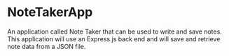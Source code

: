 # NoteTakerApp
An application called Note Taker that can be used to write and save notes. This application will use an Express.js back end and will save and retrieve note data from a JSON file.
